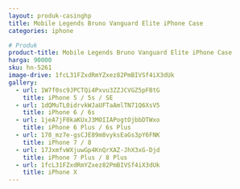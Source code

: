 ```yaml
---
layout: produk-casinghp
title: Mobile Legends Bruno Vanguard Elite iPhone Case
categories: iphone

# Produk
product-title: Mobile Legends Bruno Vanguard Elite iPhone Case
harga: 90000
sku: hn-5261
image-drive: 1fcL31FZxdRmYZxez82PmBIVSf4iX3dUk
gallery:
  - url: 1W7f0sc9JPCTQi4Pxvu3ZZJCVGZ5pFBtG
    title: iPhone 5 / 5s / SE
  - url: 1dQMuTL0idrvkWJaUFTaAmlTN71Q6XsV5
    title: iPhone 6 / 6s
  - url: 1jeA7jF0kaKUxJ3MOIIAPogtOjbbDTWxo
    title: iPhone 6 Plus / 6s Plus
  - url: 178_mz7e-gsCJE89m8vyksEaGs3pY6FNK
    title: iPhone 7 / 8
  - url: 17JxmfvWXjuwGp4KnQrXAZ-JhX3xG-Djd
    title: iPhone 7 Plus / 8 Plus
  - url: 1fcL31FZxdRmYZxez82PmBIVSf4iX3dUk
    title: iPhone X
---
```

